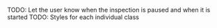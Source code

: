 TODO: Let the user know when the inspection is paused and when it is started
TODO: Styles for each individual class
